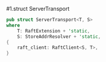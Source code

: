 #1.struct ServerTransport

```rust
pub struct ServerTransport<T, S>
where
    T: RaftExtension + 'static,
    S: StoreAddrResolver + 'static,
{
    raft_client: RaftClient<S, T>,
}

```